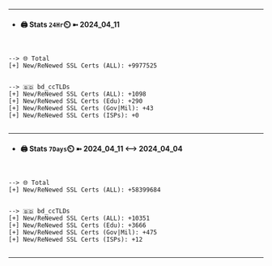 

---
- #### 🖨️ **Stats** `24Hr`⏲️ ➼ 2024_04_11
```console


--> 🌐 Total
[+] New/ReNewed SSL Certs (ALL): +9977525


--> 🇧🇩 bd_ccTLDs
[+] New/ReNewed SSL Certs (ALL): +1098
[+] New/ReNewed SSL Certs (Edu): +290
[+] New/ReNewed SSL Certs (Gov|Mil): +43
[+] New/ReNewed SSL Certs (ISPs): +0


```

---
- #### 🖨️ **Stats** `7Days`⏲️ ➼ 2024_04_11 <--> 2024_04_04
```console


--> 🌐 Total
[+] New/ReNewed SSL Certs (ALL): +58399684


--> 🇧🇩 bd_ccTLDs
[+] New/ReNewed SSL Certs (ALL): +10351
[+] New/ReNewed SSL Certs (Edu): +3666
[+] New/ReNewed SSL Certs (Gov|Mil): +475
[+] New/ReNewed SSL Certs (ISPs): +12


```

---

